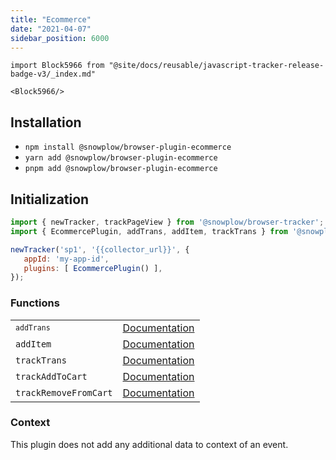 ```yaml
---
title: "Ecommerce"
date: "2021-04-07"
sidebar_position: 6000
---
```


```mdx-code-block
import Block5966 from "@site/docs/reusable/javascript-tracker-release-badge-v3/_index.md"

<Block5966/>
```

## Installation

- `npm install @snowplow/browser-plugin-ecommerce`
- `yarn add @snowplow/browser-plugin-ecommerce`
- `pnpm add @snowplow/browser-plugin-ecommerce`

## Initialization

```javascript
import { newTracker, trackPageView } from '@snowplow/browser-tracker';
import { EcommercePlugin, addTrans, addItem, trackTrans } from '@snowplow/browser-plugin-ecommerce';

newTracker('sp1', '{{collector_url}}', { 
   appId: 'my-app-id', 
   plugins: [ EcommercePlugin() ],
});
```

### Functions

<table class="has-fixed-layout"><tbody><tr><td><code><code>addTrans</code></code></td><td><a href="/docs/collecting-data/collecting-from-own-applications/javascript-trackers/web-tracker/previous-versions/browser-tracker-v3-reference/tracking-events/#addTrans">Documentation</a></td></tr><tr><td><code>addItem</code></td><td><a href="/docs/collecting-data/collecting-from-own-applications/javascript-trackers/web-tracker/previous-versions/browser-tracker-v3-reference/tracking-events/#addItem">Documentation</a></td></tr><tr><td><code>trackTrans</code></td><td><a href="/docs/collecting-data/collecting-from-own-applications/javascript-trackers/web-tracker/previous-versions/browser-tracker-v3-reference/tracking-events/#trackTrans">Documentation</a></td></tr><tr><td><code>trackAddToCart</code></td><td><a href="/docs/collecting-data/collecting-from-own-applications/javascript-trackers/javascript-tracker/javascript-tracker-v3/tracking-events/#trackAddToCart_and_trackRemoveFromCart">Documenta</a><a href="/docs/collecting-data/collecting-from-own-applications/javascript-trackers/web-tracker/previous-versions/browser-tracker-v3-reference/tracking-events/#trackAddToCart_and_trackRemoveFromCart">t</a><a href="/docs/collecting-data/collecting-from-own-applications/javascript-trackers/javascript-tracker/javascript-tracker-v3/tracking-events/#trackAddToCart_and_trackRemoveFromCart">ion</a></td></tr><tr><td><code>trackRemoveFromCart</code></td><td><a href="/docs/collecting-data/collecting-from-own-applications/javascript-trackers/web-tracker/previous-versions/browser-tracker-v3-reference/tracking-events/#trackAddToCart_and_trackRemoveFromCart">Documentation</a></td></tr></tbody></table>

### Context

This plugin does not add any additional data to context of an event.
